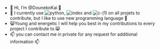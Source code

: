 - 👋 Hi, I’m @DounekoKai 👋
- 🌱 I currently use ![python](https://user-images.githubusercontent.com/116730993/205611204-cb045610-a472-4e15-83e9-b9da7bf4756a.png), ![index](https://user-images.githubusercontent.com/116730993/205612076-34c63396-4f59-4fa4-b920-4520063c74cb.png) and ![c-(1)](https://user-images.githubusercontent.com/116730993/205612941-ad490010-b937-4d7b-a374-dbca880cc4a1.png) on all projets to contribute, but I like to use new programming language 🌱
- 😸Young and energetic I will help you best in my contributions to every project I contribute to.😸
- 📫 you can contact me in private for any request for additional information 📫





